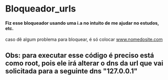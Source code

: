 # Bloqueador_urls
#### Fiz esse bloqueador usando uma i.a no intuito de me ajudar no estudos, etc.

caso dê algum problema para bloquear, é só colocar www.nomedosite.com




## Obs: para executar esse código é preciso está como root, pois ele irá alterar o dns da url que vai solicitada para a seguinte dns "127.0.0.1"
